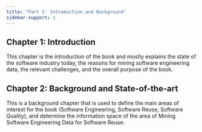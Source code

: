 ```yaml
---
title: "Part I: Introduction and Background"
sidebar-support: 1
---
```


## Chapter 1: Introduction
This chapter is the introduction of the book and mostly explains the
state of the software industry today, the reasons for mining software
engineering data, the relevant challenges, and the overall purpose of the book.


## Chapter 2: Background and State-of-the-art
This is a background chapter that is used to define the main areas of interest for the
book (Software Engineering, Software Reuse, Software Quality), and determine
the information space of the area of Mining Software Engineering Data for Software Reuse.
